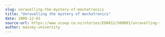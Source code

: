 ```yaml
---
slug: unravelling-the-mystery-of-mechatronics
title: "Unravelling the mystery of mechatronics"
date: 2008-12-01
source-url: https://www.scoop.co.nz/stories/ED0812/S00001/unravelling-the-mystery-of-mechatronics.htm
author: massey-university
---
```

